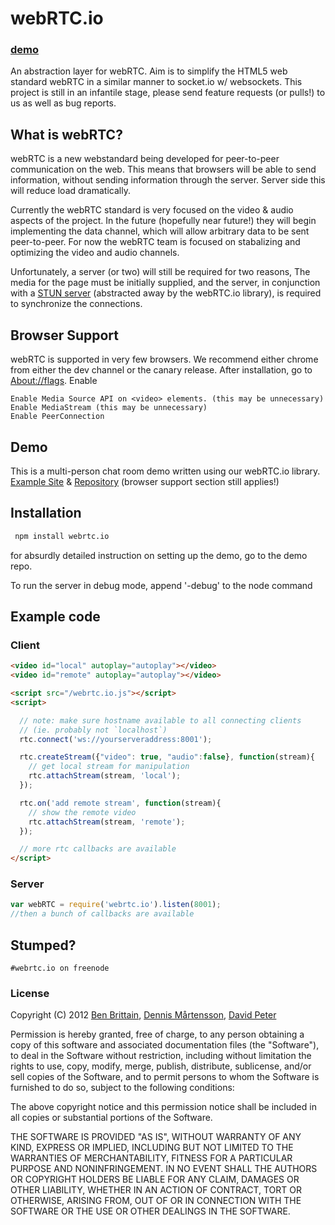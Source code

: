# webRTC.io
### [demo](http://webrtc.dennis.is/)
An abstraction layer for webRTC. Aim is to simplify the HTML5 web standard webRTC in a similar manner to socket.io w/ websockets. This project is still in an infantile stage, please send feature requests (or pulls!) to us as well as bug reports.

## What is webRTC?
webRTC is a new webstandard being developed for peer-to-peer communication on the web. This means that browsers will be able to send information, without sending information through the server. Server side this will reduce load dramatically.

Currently the webRTC standard is very focused on the video & audio aspects of the project. In the future (hopefully near future!) they will begin implementing the data channel, which will allow arbitrary data to be sent peer-to-peer. For now the webRTC team is focused on stabalizing and optimizing the video and audio channels.

Unfortunately, a server (or two) will still be required for two reasons, The media for the page must be initially supplied, and the server, in conjunction with a [STUN server](http://en.wikipedia.org/wiki/STUN) (abstracted away by the webRTC.io library), is required to synchronize the connections.

## Browser Support
webRTC is supported in very few browsers. We recommend either chrome from either the dev channel or the canary release.
After installation, go to [About://flags](chrome://flags/). Enable
```
Enable Media Source API on <video> elements. (this may be unnecessary)
Enable MediaStream (this may be unnecessary)
Enable PeerConnection
```

## Demo
This is a multi-person chat room demo written using our webRTC.io library. [Example Site](http://webrtc.dennis.is/) & [Repository](http://www.github.com/webRTC/webrtc.io-demo/) (browser support section still applies!)

## Installation
```bash
 npm install webrtc.io
```
for absurdly detailed instruction on setting up the demo, go to the demo repo.

To run the server in debug mode, append '-debug' to the node command

## Example code

### Client

```html
<video id="local" autoplay="autoplay"></video>
<video id="remote" autoplay="autoplay"></video>

<script src="/webrtc.io.js"></script>
<script>

  // note: make sure hostname available to all connecting clients
  // (ie. probably not `localhost`)
  rtc.connect('ws://yourserveraddress:8001');

  rtc.createStream({"video": true, "audio":false}, function(stream){
    // get local stream for manipulation
    rtc.attachStream(stream, 'local');
  });

  rtc.on('add remote stream', function(stream){
    // show the remote video
    rtc.attachStream(stream, 'remote');
  });

  // more rtc callbacks are available
</script>
```

### Server

```javascript
var webRTC = require('webrtc.io').listen(8001);
//then a bunch of callbacks are available
```

## Stumped?
```
#webrtc.io on freenode
```

### License
Copyright (C) 2012 [Ben Brittain](https://github.com/cavedweller), [Dennis Mårtensson](https://github.com/dennismartensson), [David Peter](https://github.com/sarenji)

Permission is hereby granted, free of charge, to any person obtaining a copy of this software and associated documentation files (the "Software"), to deal in the Software without restriction, including without limitation the rights to use, copy, modify, merge, publish, distribute, sublicense, and/or sell copies of the Software, and to permit persons to whom the Software is furnished to do so, subject to the following conditions:

The above copyright notice and this permission notice shall be included in all copies or substantial portions of the Software.

THE SOFTWARE IS PROVIDED "AS IS", WITHOUT WARRANTY OF ANY KIND, EXPRESS OR IMPLIED, INCLUDING BUT NOT LIMITED TO THE WARRANTIES OF MERCHANTABILITY, FITNESS FOR A PARTICULAR PURPOSE AND NONINFRINGEMENT. IN NO EVENT SHALL THE AUTHORS OR COPYRIGHT HOLDERS BE LIABLE FOR ANY CLAIM, DAMAGES OR OTHER LIABILITY, WHETHER IN AN ACTION OF CONTRACT, TORT OR OTHERWISE, ARISING FROM, OUT OF OR IN CONNECTION WITH THE SOFTWARE OR THE USE OR OTHER DEALINGS IN THE SOFTWARE.
